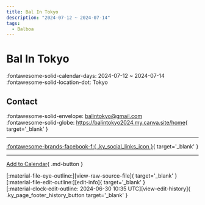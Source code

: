 ```yaml
---
title: Bal In Tokyo
description: "2024-07-12 ~ 2024-07-14"
tags:
  - Balboa
---
```


# Bal In Tokyo 

:fontawesome-solid-calendar-days: 2024-07-12 ~ 2024-07-14  
:fontawesome-solid-location-dot: Tokyo  

## Contact

:fontawesome-solid-envelope: <balintokyo@gmail.com>  
:fontawesome-solid-globe: <https://balintokyo2024.my.canva.site/home>{ target='_blank' }  

---

 [:fontawesome-brands-facebook-f:{ .ky_social_links_icon }](https://www.facebook.com/events/944883577242753){ target='_blank' }

---

[Add to Calendar](https://swing.news/ics/en/2024/jp/bal-in-tokyo-2024.ics){ .md-button }

<div class="ky_page_footer" markdown>
<div class="ky_page_footer_trailing" markdown="span">
[:material-file-eye-outline:][view-raw-source-file]{ target='_blank' }
[:material-file-edit-outline:][edit-info]{ target='_blank' }
</div>
<div class="ky_page_footer_leading" markdown="span">
[:material-clock-edit-outline: 2024-06-30 10:35 UTC][view-edit-history]{ .ky_page_footer_history_button target='_blank' }
</div>
</div>

[view-raw-source-file]: https://github.com/swingdance/events/blob/main/2024/jp/bal-in-tokyo-2024.json "View Raw Source File"
[edit-info]: https://github.com/swingdance/events/issues/new?assignees=&labels=update+event&projects=&template=03-update_entity.yml&title=%5B2024%2Fjp%5D%20Bal%20In%20Tokyo&region=jp&year=2024&id=bal-in-tokyo-2024&name=Bal%20In%20Tokyo&org_id= "Edit Info"

[view-edit-history]: https://github.com/swingdance/events/commits/main/2024/jp/bal-in-tokyo-2024.json "View Edit History"
